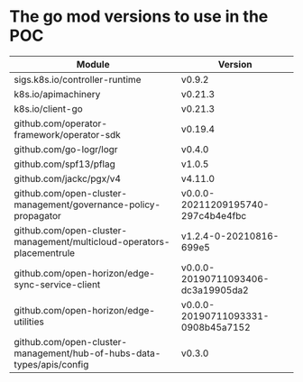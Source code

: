# The go mod versions to use in the POC

| Module                                                          | Version                            |
| ----------------------------------------------------------------| ---------------------------------- |
| sigs.k8s.io/controller-runtime                                  | v0.9.2                             |
| k8s.io/apimachinery                                             | v0.21.3                            |
| k8s.io/client-go                                                | v0.21.3                            |
| github.com/operator-framework/operator-sdk                      | v0.19.4                            |
| github.com/go-logr/logr                                         | v0.4.0                             |
| github.com/spf13/pflag                                          | v1.0.5                             |
| github.com/jackc/pgx/v4                                         | v4.11.0                            |
| github.com/open-cluster-management/governance-policy-propagator | v0.0.0-20211209195740-297c4b4e4fbc |
| github.com/open-cluster-management/multicloud-operators-placementrule | v1.2.4-0-20210816-699e5      |
| github.com/open-horizon/edge-sync-service-client                | v0.0.0-20190711093406-dc3a19905da2 |
| github.com/open-horizon/edge-utilities                          | v0.0.0-20190711093331-0908b45a7152 |
| github.com/open-cluster-management/hub-of-hubs-data-types/apis/config | v0.3.0                       |
